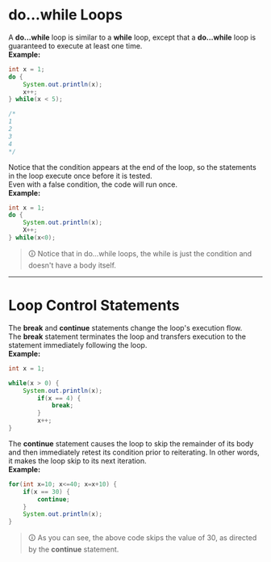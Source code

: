 # do...while Loops
A **do...while** loop is similar to a **while** loop, except that a **do...while** loop is guaranteed to execute at least one time.  
**Example:**

```java
int x = 1;
do {
	System.out.println(x);
	x++;
} while(x < 5);

/*
1
2
3
4
*/
```

Notice that the condition appears at the end of the loop, so the statements in the loop execute once before it is tested.  
Even with a false condition, the code will run once.  
**Example:**

```java
int x = 1;
do {
	System.out.println(x);
	X++;
} while(x<0);
```

>🛈 Notice that in do…while loops, the while is just the condition and doesn't have a body itself.

---

# Loop Control Statements
The **break** and **continue** statements change the loop's execution flow.  
The **break** statement terminates the loop and transfers execution to the statement immediately following the loop.  
**Example:**

```java
int x = 1;

while(x > 0) {
	System.out.println(x);
		if(x == 4) {
			break;
		}
		x++;
}
```

The **continue** statement causes the loop to skip the remainder of its body and then immediately retest its condition prior to reiterating. In other words, it makes the loop skip to its next iteration.  
**Example:**

```java
for(int x=10; x<=40; x=x+10) {
	if(x == 30) {
		continue;
	}
	System.out.println(x);
}
```

>🛈 As you can see, the above code skips the value of 30, as directed by the **continue** statement.